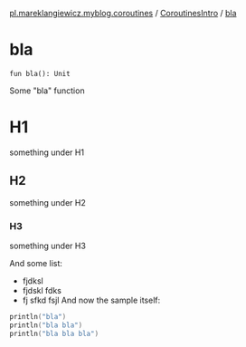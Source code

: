 [pl.mareklangiewicz.myblog.coroutines](../index.md) / [CoroutinesIntro](index.md) / [bla](.)

# bla

`fun bla(): Unit`

Some "bla" function

# H1

something under H1

## H2

something under H2

### H3

something under H3

And some list:

* fjdksl
* fjdskl fdks
* fj sfkd fsjl
And now the sample itself:

``` kotlin
println("bla")
println("bla bla")
println("bla bla bla")
```

